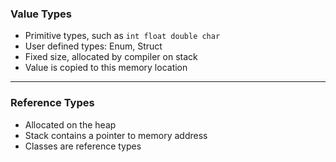 ### Value Types

- Primitive types, such as `int float double char`
- User defined types: Enum, Struct
- Fixed size, allocated by compiler on stack
- Value is copied to this memory location

---

### Reference Types

- Allocated on the heap
- Stack contains a pointer to memory address
- Classes are reference types